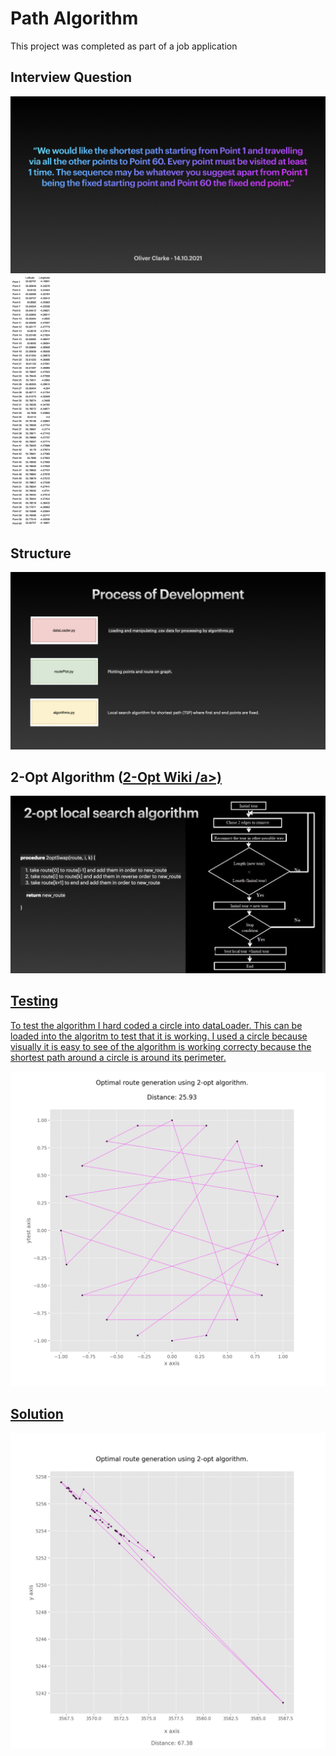 # Path Algorithm

<p>This project was completed as part of a job application</p> 

Interview Question
-------------------------------
<img src="images/problem.jpeg" alt="Interview Question">

<img src="images/latLong.png" alt="Latitude and Longitude Points" height = 400>

Structure
-------------------------------
<img src="images/programPackages.jpeg" alt="Program Packages">

2-Opt Algorithm (<a href="https://en.wikipedia.org/wiki/2-opt">2-Opt Wiki /a>)
-------------------------------
<img src="images/2_OptAlgorithm.jpeg" alt="2-Opt Algorithm">

Testing
-------------------------------
<p>To test the algorithm I hard coded a circle into dataLoader. This can be loaded into the algoritm to test that it is working. I used a circle because visually it is easy to see of the algorithm is working correcty because the shortest path around a circle is around its perimeter.</p>
 
 <img src="animations/testCircle.gif" alt="Interview Question">
 
Solution
-------------------------------

 <img src="animations/result.gif" alt="Interview Question">

